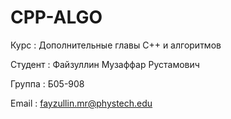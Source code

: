 # CPP-ALGO
Курс : Дополнительные главы С++ и алгоритмов 

Студент : Файзуллин Музаффар Рустамович

Группа : Б05-908

Email : fayzullin.mr@phystech.edu
